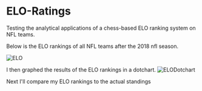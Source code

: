 # ELO-Ratings

Testing the analytical applications of a chess-based ELO ranking system on NFL teams. 

Below is the ELO rankings of all NFL teams after the 2018 nfl season.

![ELO](https://user-images.githubusercontent.com/29874915/54938135-b7ee3b80-4f1d-11e9-84dd-c5b6b62983e2.PNG)

I then graphed the results of the ELO rankings in a dotchart. 
![ELODotchart](https://user-images.githubusercontent.com/29874915/54938517-62fef500-4f1e-11e9-919e-dd04358099c3.PNG)

Next I'll compare my ELO rankings to the actual standings
